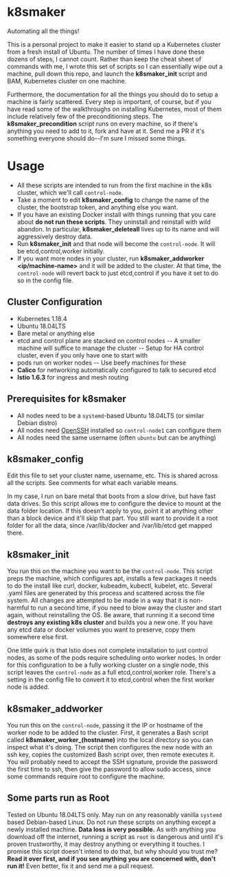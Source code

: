 
# k8smaker
Automating all the things!

This is a personal project to make it easier to stand up a Kubernetes cluster from a fresh install of Ubuntu.  The number of times I have done these dozens of steps, I cannot count.  Rather than keep the cheat sheet of commands with me, I wrote this set of scripts so I can essentially wipe out a machine, pull down this repo, and launch the **k8smaker_init** script and BAM, Kubernetes cluster on one machine.

Furthermore, the documentation for all the things you should do to setup a machine is fairly scattered.  Every step is important, of course, but if you have read some of the walkthroughs on installing Kubernetes, most of them include relatively few of the preconditioning steps. The **k8smaker_precondition** script runs on every machine, so if there's anything you need to add to it, fork and have at it.  Send me a PR if it's something everyone should do--I'm sure I missed some things.

# Usage
- All these scripts are intended to run from the first machine in the k8s cluster, which we'll call `control-node`.  
- Take a moment to edit **k8smaker_config** to change the name of the cluster, the bootstrap token, and anything else you want.  
- If you have an existing Docker install with things running that you care about **do not run these scripts**. They uninstall and reinstall with wild abandon.  In particular, **k8smaker_deleteall** lives up to its name and will aggressively destroy data.
- Run **k8smaker_init** and that node will become the `control-node`.  It will be etcd,control,worker initially.
- If you want more nodes in your cluster, run **k8smaker_addworker <ip/machine-name>** and it will be added to the cluster.  At that time, the `control-node` will revert back to just etcd,control if you have it set to do so in the config file.

## Cluster Configuration
 - Kubernetes 1.18.4
 - Ubuntu 18.04LTS
 - Bare metal or anything else
 - etcd and control plane are stacked on control nodes
 -- A smaller machine will suffice to manage the cluster
 -- Setup for HA control cluster, even if you only have one to start with
 - pods run on worker nodes
 -- Use beefy machines for these
 - **Calico** for networking automatically configured to talk to secured etcd
 - **Istio 1.6.3** for ingress and mesh routing

## Prerequisites for k8smaker
 - All nodes need to be a `systemd`-based Ubuntu 18.04LTS (or similar Debian distro)
 - All nodes need [OpenSSH](https://linuxize.com/post/how-to-enable-ssh-on-ubuntu-18-04/) installed so `control-node1` can configure them
 - All nodes need the same username (often `ubuntu` but can be anything)

## k8smaker_config
Edit this file to set your cluster name, username, etc.  This is shared across all the scripts.  See comments for what each variable means.

In my case, I run on bare metal that boots from a slow drive, but have fast data drives.  So this script allows me to configure the device to mount at the data folder location.  If this doesn't apply to you, point it at anything other than a block device and it'll skip that part.  You still want to provide it a root folder for all the data, since /var/lib/docker and /var/lib/etcd get mapped there.

## k8smaker_init
You run this on the machine you want to be the `control-node`.  This script preps the machine, which configures apt, installs a few packages it needs to do the install like curl, docker, kubeadm, kubectl, kubelet, etc.  Several .yaml files are generated by this process and scattered across the file system.  All changes are attempted to be made in a way that it is non-harmful to run a second time, if you need to blow away the cluster and start again, without reinstalling the OS.  Be aware, that running it a second time **destroys any existing k8s cluster** and builds you a new one.  If you have any etcd data or docker volumes you want to preserve, copy them somewhere else first.  

One little quirk is that Istio does not complete installation to just control nodes, as some of the pods require scheduling onto  worker nodes.  In order for this configuration to be a fully working cluster on a single node, this script leaves the `control-node` as a full etcd,control,worker role.  There's a setting in the config file to convert it to etcd,control when the first worker node is added.

## k8smaker_addworker
You run this on the `control-node`, passing it the IP or hostname of the worker node to be added to the cluster.  First, it generates a Bash script called **k8smaker_worker_(hostname)** into the local directory so you can inspect what it's doing.  The script then configures the new node with an ssh key, copies the customized Bash script over, then remote executes it.  You will probably need to accept the SSH signature, provide the password the first time to ssh, then give the password to allow sudo access, since some commands require root to configure the machine.

## Some parts run as Root
Tested on Ubuntu 18.04LTS only.  May run on any reasonably vanilla `systemd` based Debian-based Linux.  Do not run these scripts on anything except a newly installed machine.  **Data loss is very possible.**  As with anything you download off the internet, running a script as `root` is dangerous and until it's proven trustworthy, it may destroy anything or everything it touches.  I promise this script doesn't intend to do that, but why should  you trust me?  **Read it over first, and if you see anything you are concerned with, don't run it!**  Even better, fix it and send me a pull request.
